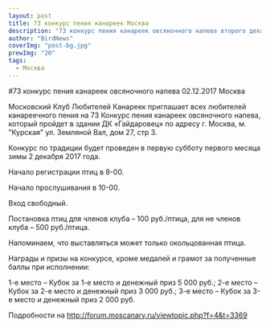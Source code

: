```yaml
---
layout: post
title: 73 конкурс пения канареек Москва
description: "73 конкурс пения канареек овсяночного напева второго декабря 2017 года в Москве"
author: "BirdNews"
coverImg: "post-bg.jpg"
prewImg: "20"
tags:
  - Москва
---
```


#73 конкурс пения канареек овсяночного напева 02.12.2017 Москва

Московский Клуб Любителей Канареек приглашает всех любителей канареечного пения на 73 Конкурс пения канареек овсяночного напева, который пройдет в здании ДК «Гайдаровец» по адресу г. Москва, м. "Курская" ул. Земляной Вал, дом 27, стр 3.

Конкурс по традиции будет проведен в первую субботу первого месяца зимы 2 декабря 2017 года.

Начало регистрации птиц в 8-00.

Начало прослушивания в 10-00.

Вход свободный.

Постановка птиц для членов клуба – 100 руб./птица, для не членов клуба – 500 руб./птица.

Напоминаем, что выставляться может только окольцованная птица.

Награды и призы на конкурсе, кроме медалей и грамот за полученные баллы при исполнении:

1-е место – Кубок за 1-е место и денежный приз 5 000 руб.;
2-е место – Кубок за 2-е место и денежный приз 3 000 руб.;
3-е место – Кубок за 3-е место и денежный приз 2 000 руб.

Подробности на http://forum.moscanary.ru/viewtopic.php?f=4&t=3369
